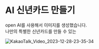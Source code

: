 # AI 신년카드 만들기

open AI를 사용해서 이미지를 생성했습니다.</br>
나만의 특별한 신년카드를 만들 수 있는

![KakaoTalk_Video_2023-12-28-23-35-34](https://github.com/uuuuooii/new-year-card/assets/97392254/a7a2084b-4927-408c-85d1-ae5476c44d75)

